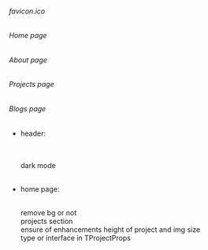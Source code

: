 ###### favicon.ico

###### Home page

###### About page

###### Projects page

###### Blogs page

- header:

  <br>
  <br>
  dark mode
  <br>
  <br>

- home page:
  <br>

    <br>
    remove bg or not

  <br>
  projects section
  <br>
  ensure of enhancements height of project and img size 
  <br>
  type or interface in TProjectProps
  <br>
